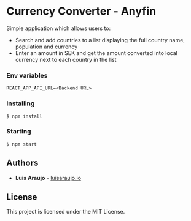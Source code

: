 # Currency Converter - Anyfin


Simple application which allows users to: 
- Search and add countries to a list displaying the full country name, population and currency 
- Enter an amount in SEK and get the amount converted into local currency next to each country in the list

### Env variables
```
REACT_APP_API_URL=<Backend URL>
```

### Installing

```
$ npm install
```
### Starting

```
$ npm start
```

## Authors

* **Luis Araujo** - [luisaraujo.io](https://luisaraujo.io)

## License

This project is licensed under the MIT License.